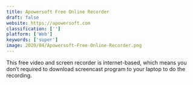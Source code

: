 ```yaml
---
title: Apowersoft Free Online Recorder
draft: false 
website: https://apowersoft.com
classification: ['']
platform: ['Web']
keywords: ['super']
image: 2020/04/Apowersoft-Free-Online-Recorder.png
---
```

This free video and screen recorder is internet-based, which means you don’t required to download screencast program to your laptop to do the recording.